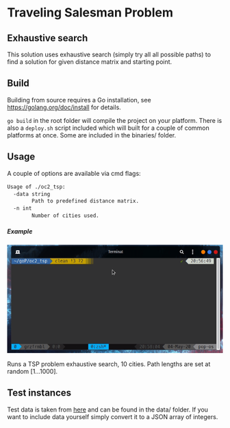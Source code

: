 # Traveling Salesman Problem 
## Exhaustive search
This solution uses exhaustive search (simply try all all possible paths) to find a solution for given distance matrix and starting point.

## Build

Building from source requires a Go installation, see https://golang.org/doc/install for details.

`go build` in the root folder will compile the project on your platform. There is also a `deploy.sh` script included which will built for 
a couple of common platforms at once. Some are included in the binaries/ folder.

## Usage

A couple of options are available via cmd flags:
```bash
Usage of ./oc2_tsp:
  -data string
        Path to predefined distance matrix.
  -n int
        Number of cities used.
```
 
##### Example

![example](preview.gif)


Runs a TSP problem exhaustive search, 10 cities. Path lengths are set at random [1...1000].

## Test instances

Test data is taken from [here](https://people.sc.fsu.edu/~jburkardt/datasets/tsp/tsp.html) and can be found in the data/ folder.
If you want to include data yourself simply convert it to a JSON array of integers. 
